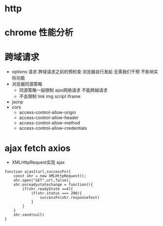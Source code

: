 # http

# chrome 性能分析


# 跨域请求
* options 请求 跨域请求之前的预检查 浏览器自行发起 无需我们干预 不影响实际功能
* 浏览器同源策略
    - 同源策略一般限制 ajax网络请求 不能跨越请求
    - 不会限制 link  img  script iframe
* jsonp
* cors    
    - access-control-allow-origin
    - access-control-allow-header
    - access-control-allow-method
    - access-control-allow-credentials

# ajax fetch  axios
* XMLHttpRequest实现 ajax    

```
function ajax1(url,successFn){
    const xhr = new XMLHttpRequest();
    xhr.open("GET",url,false);
    xhr.onreadystatechange = function(){
        if(xhr.readyState ==4){
            if(xhr.status === 200){
                successFn(xhr.responseText)
            }
        }
    }
    xhr.send(null)
}


```
